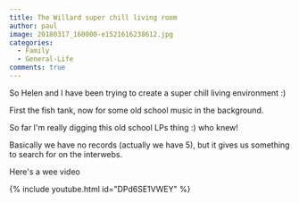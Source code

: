 ```yaml
---
title: The Willard super chill living room
author: paul
image: 20180317_160000-e1521616238612.jpg
categories:
  - Family
  - General-Life
comments: true
---
```

So Helen and I have been trying to create a super chill living environment :)

First the fish tank, now for some old school music in the background.
  
So far I'm really digging this old school LPs thing :) who knew!

Basically we have no records (actually we have 5), but it gives us something to search for on the interwebs.

Here's a wee video

{% include youtube.html id="DPd6SE1VWEY" %}
